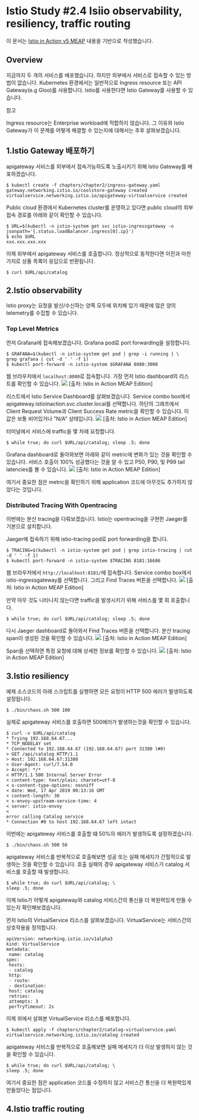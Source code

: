 # Istio Study #2.4 Isiio observability, resiliency, traffic routing

이 문서는 [Istio in Action v5 MEAP](https://www.manning.com/books/istio-in-action) 
내용을 기반으로 작성했습니다. 

## Overview

지금까지 두 개의 서비스를 배포했습니다. 하지만 외부에서 서비스로 접속할 수 있는 방법이 없습니다. 
Kubernetes 환경에서는 일반적으로 Ingress resource 또는 API Gateway(e.g Gloo)를 사용합니다.
Istio를 사용한다면 Istio Gateway를 사용할 수 있습니다.

<p class="tip-title">참고</p>
<p class="tip-content">
Ingress resource는 Enterprise workload에 적합하지 않습니다. 
그 이유와 Istio Gateway가 이 문제를 어떻게 해결할 수 있는지에 대해서는 추후 살펴보겠습니다. 
</p>

## 1.Istio Gateway 배포하기

apigateway 서비스를 외부에서 접속가능하도록 노출시키기 위해 Istio Gateway를 배포하겠습니다.
```
$ kubectl create -f chapters/chapter2/ingress-gateway.yaml
gateway.networking.istio.io/coolstore-gateway created
virtualservice.networking.istio.io/apigateway-virtualservice created
```

Public cloud 환경에서 Kubernetes cluster를 운영하고 있다면 public cloud의 외부 접속 경로를 아래와 같이 확인할 수 있습니다.
```
$ URL=$(kubectl -n istio-system get svc istio-ingressgateway -o jsonpath='{.status.loadBalancer.ingress[0].ip}')
$ echo $URL
xxx.xxx.xxx.xxx
```

이제 외부에서 apigateway 서비스를 호출합니다.
정상적으로 동작한다면 이전과 마찬가지로 상품 목록이 응답으로 반환됩니다.
```
$ curl $URL/api/catalog
```

## 2.Istio observability

Istio proxy는 요청을 발신/수신하는 양쪽 모두에 위치해 있기 때문에 많은 양의 telemetry를 수집할 수 있습니다.

### Top Level Metrics

먼저 Grafana에 접속해보겠습니다.
Grafana pod로 port forwarding을 설정합니다. 
```
$ GRAFANA=$(kubectl -n istio-system get pod | grep -i running | \
grep grafana | cut -d ' ' -f 1)
$ kubectl port-forward -n istio-system $GRAFANA 8080:3000
```

웹 브라우저에서 `localhost:8080`로 접속합니다.
가장 먼저 Istio dashboard의 리스트를 확인할 수 있습니다.
![](/blog/assets/images/kubernetes/istio/istio-study-2.4-001.png)
[출처: Istio in Action MEAP Edition]

리스트에서 Istio Service Dashboard를 살펴보겠습니다.
Service combo box에서 apigateway.istioinaction.svc.cluster.local를 선택합니다.
하단의 그래프에서 Client Request Volume과 Client Success Rate metric을 확인할 수 있습니다.
이 값은 보통 비어있거나 "N/A" 상태입니다. 
![](/blog/assets/images/kubernetes/istio/istio-study-2.4-002.png)
[출처: Istio in Action MEAP Edition]

터미널에서 서비스에 traffic을 몇 차례 요청합니다. 
```
$ while true; do curl $URL/api/catalog; sleep .5; done
```

Grafana dashboard로 돌아와보면 아래와 같이 metric에 변화가 있는 것을 확인할 수 있습니다. 
서비스 호출이 100% 성공했다는 것을 알 수 있고 P50, P90, 및 P99 tail latencies를 볼 수 있습니다.
![](/blog/assets/images/kubernetes/istio/istio-study-2.4-003.png)
[출처: Istio in Action MEAP Edition]

여기서 중요한 점은 metric을 확인하기 위해 application 코드에 아무것도 추가하지 않았다는 것입니다.

### Distributed Tracing With Opentracing

이번에는 분산 tracing을 다뤄보겠습니다. Istio는 opentracing을 구현한 Jaeger를 기본으로 설치합니다.

Jaeger에 접속하기 위해 istio-tracing pod로 port forwarding을 합니다.
```
$ TRACING=$(kubectl -n istio-system get pod | grep istio-tracing | cut -d ' ' -f 1)
$ kubectl port-forward -n istio-system $TRACING 8181:16686
```

웹 브라우저에서 `http://localhost:8181/`에 접속합니다.
Service combo box에서 istio-ingressgateway를 선택합니다.
그리고 Find Traces 버튼을 선택합니다.
![](/blog/assets/images/kubernetes/istio/istio-study-2.4-004.png)
[출처: Istio in Action MEAP Edition]

만약 아무 것도 나타나지 않는다면 traffic을 발생시키기 위해 서비스를 몇 회 호출합니다.
```
$ while true; do curl $URL/api/catalog; sleep .5; done
```

다시 Jaeger dashboard로 돌아와서 Find Traces 버튼을 선택합니다.
분산 tracing span이 생성된 것을 확인할 수 있습니다. 
![](/blog/assets/images/kubernetes/istio/istio-study-2.4-005.png)
[출처: Istio in Action MEAP Edition]

Span을 선택하면 특정 요청에 대해 상세한 정보를 확인할 수 있습니다.
![](/blog/assets/images/kubernetes/istio/istio-study-2.4-006.png)
[출처: Istio in Action MEAP Edition]

## 3.Istio resiliency

예제 소스코드의 아래 스크립트를 실행하면 모든 요청이 HTTP 500 에러가 발생하도록 설정됩니다. 
```
$ ./bin/chaos.sh 500 100
```

실제로 apigateway 서비스를 호출하면 500에러가 발생하는것을 확인할 수 있습니다.
```
$ curl -v $URL/api/catalog
* Trying 192.168.64.67...
* TCP_NODELAY set
* Connected to 192.168.64.67 (192.168.64.67) port 31380 (#0)
> GET /api/catalog HTTP/1.1
> Host: 192.168.64.67:31380
> User-Agent: curl/7.54.0
> Accept: */*
< HTTP/1.1 500 Internal Server Error
< content-type: text/plain; charset=utf-8
< x-content-type-options: nosniff
< date: Wed, 17 Apr 2019 00:13:16 GMT
< content-length: 30
< x-envoy-upstream-service-time: 4
< server: istio-envoy
<
error calling Catalog service
* Connection #0 to host 192.168.64.67 left intact
```

이번에는 apigateway 서비스를 호출할 떄 50%의 에러가 발생하도록 설정하겠습니다.
```
$ ./bin/chaos.sh 500 50
```

apigateway 서비스를 반복적으로 호출해보면 성공 또는 실패 메세지가 간헐적으로 발생하는 것을 확인할 수 있습니다.
호출 실패의 경우 apigateway 서비스가 catalog 서비스를 호출할 때 발생합니다.
```
$ while true; do curl $URL/api/catalog; \
sleep .5; done
```

이제 Istio가 어떻게 apigateway와 catalog 서비스간의 통신을 더 복원력있게 만들 수 있는지 확인해보겠습니다.

먼저 Istio의 VirtualService 리소스를 살펴보겠습니다.
VirtualService는 서비스간의 상호작용을 정의합니다.
```
apiVersion: networking.istio.io/v1alpha3
kind: VirtualService
metadata:
 name: catalog
spec:
 hosts:
 - catalog
 http:
 - route:
 - destination:
 host: catalog
 retries:
 attempts: 3
 perTryTimeout: 2s
```

이제 위에서 살펴본 VirtualService 리소스를 배포합니다.
```
$ kubectl apply -f chapters/chapter2/catalog-virtualservice.yaml
virtualservice.networking.istio.io/catalog created
```

apigateway 서비스를 반복적으로 호출해보면 실패 메세지가 더 이상 발생하지 않는 것을 확인할 수 있습니다.
```
$ while true; do curl $URL/api/catalog; \
sleep .5; done
```

여기서 중요한 점은 application 코드를 수정하지 않고 서비스간 통신을 더 복원력있게 만들었다는 점입니다.


## 4.Istio traffic routing